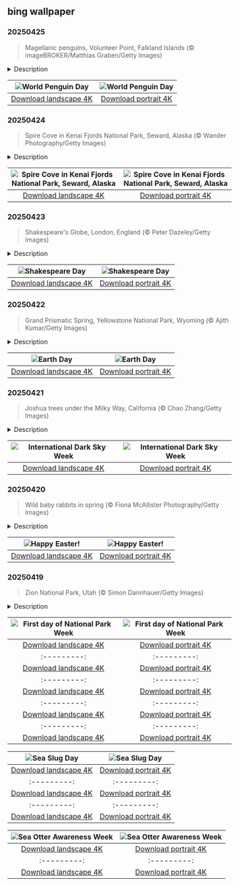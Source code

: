 ## bing wallpaper

### 20250425

> Magellanic penguins, Volunteer Point, Falkland Islands (© imageBROKER/Matthias Graben/Getty Images)

<details>
<summary>Description</summary>

> Cute, clumsy, and completely captivating, penguins steal the show today. World Penguin Day is all about celebrating these flightless birds while raising awareness about their habitats. This day originated at McMurdo Station, an American research center on Ross Island in Antarctica, where scientists observed Adélie penguins starting their yearly migration around this time. Inspired by this natural event, the observance was created to shed light on penguins' role in the ecosystem, the threats they face, and the urgency of protecting their habitats.
> 
> Among the many remarkable species of penguins are Magellanic penguins, featured in today's image. A species native to South America's coastal regions, these birds breed along Patagonia's shores in Argentina, Chile, and the Falkland Islands. Named after Portuguese explorer Ferdinand Magellan, these medium-sized penguins were first documented in 1520. They can grow up to 30 inches tall and weigh around 15 pounds. Skilled hunters, they thrive on a diet of small fish, squid, and krill, efficiently filtering seawater with their specialized salt-excreting glands. With the abundant marine life along South America's Atlantic coast, they have a reliable food source. While these flightless creatures may not soar in the skies, they certainly capture hearts.
> 
> 

</details>

| ![World Penguin Day](https://cn.bing.com/th?id=OHR.MagellanicPenguin_EN-US3332048594_UHD.jpg&pid=hp&w=400&h=224&rs=1&c=4) | ![World Penguin Day](https://cn.bing.com/th?id=OHR.MagellanicPenguin_EN-US3332048594_1080x1920.jpg&pid=hp&w=155&h=315&rs=1&c=4) |
|:---------:|:---------:|
| [Download landscape 4K](https://cn.bing.com/th?id=OHR.MagellanicPenguin_EN-US3332048594_UHD.jpg) | [Download portrait 4K](https://cn.bing.com/th?id=OHR.MagellanicPenguin_EN-US3332048594_1080x1920.jpg) |

### 20250424

> Spire Cove in Kenai Fjords National Park, Seward, Alaska (© Wander Photography/Getty Images)

<details>
<summary>Description</summary>

> As National Park Week rolls on, let's turn our attention to Kenai Fjords National Park, a gem on Alaska's Kenai Peninsula. Stretching over 1,000 square miles, this landscape features fjords, river valleys, and alpine landscapes. More than half of the terrain is blanketed in ice. Throughout the 20th century, the park's glaciers have receded, uncovering new land for plant and animal life to take root. From ancient Sitka spruces to delicate fireweed shoots and moss carpeting the forest floor, plant life in Kenai Fjords flourishes. The park is also home to diverse terrestrial and marine mammals, including timber wolves, porcupines, Canadian lynxes, and cetaceans like orcas and fin whales. It also hosts a variety of birds, such as bald eagles and Peale's peregrine falcons.
> 
> Kenai Fjords isn't just about stunning landscapes and flourishing wilderness—it's also a place rich with human history. For thousands of years, Alaska Natives have called this region home, leaving behind traces of their lives in the land. Within the national park, the past still lingers—from the camps left by Alaska Native Sugpiaq people once scattered along the coastline to the remnants of old mining camps in Nuka Bay.
> 
> 

</details>

| ![Spire Cove in Kenai Fjords National Park, Seward, Alaska](https://cn.bing.com/th?id=OHR.KenaiSpires_EN-US3294247007_UHD.jpg&pid=hp&w=400&h=224&rs=1&c=4) | ![Spire Cove in Kenai Fjords National Park, Seward, Alaska](https://cn.bing.com/th?id=OHR.KenaiSpires_EN-US3294247007_1080x1920.jpg&pid=hp&w=155&h=315&rs=1&c=4) |
|:---------:|:---------:|
| [Download landscape 4K](https://cn.bing.com/th?id=OHR.KenaiSpires_EN-US3294247007_UHD.jpg) | [Download portrait 4K](https://cn.bing.com/th?id=OHR.KenaiSpires_EN-US3294247007_1080x1920.jpg) |

### 20250423

> Shakespeare's Globe, London, England (© Peter Dazeley/Getty Images)

<details>
<summary>Description</summary>

> 'All the world's a stage ...' and only a few have shaped that stage like William Shakespeare. Every April 23, we celebrate Shakespeare Day, honoring one of England's greatest playwrights and poets. This date is special as it marks both his birth and death. Born in 1564, Shakespeare revolutionized English literature with unforgettable works like 'Hamlet,' 'Macbeth,' and 'Romeo and Juliet.' Four centuries after his death, his influence remains undeniable—his stories continue to captivate, challenge, and inspire.
> 
> With today's image, we can step inside Shakespeare's Globe in London, a faithful reconstruction of the original 1599 theater where the Bard's plays once thrilled Elizabethan audiences. The original Globe, built by Shakespeare's acting company, the Lord Chamberlain's Men, was destroyed by fire in 1613 when a cannon misfired during a performance of 'Henry VIII.' With an open-air stage, wooden benches, and a standing 'groundlings' area, the modern Globe is as close as one can get to experiencing Shakespeare's plays as his audience did.
> 
> 

</details>

| ![Shakespeare Day](https://cn.bing.com/th?id=OHR.GlobeTheatre_EN-US3262022178_UHD.jpg&pid=hp&w=400&h=224&rs=1&c=4) | ![Shakespeare Day](https://cn.bing.com/th?id=OHR.GlobeTheatre_EN-US3262022178_1080x1920.jpg&pid=hp&w=155&h=315&rs=1&c=4) |
|:---------:|:---------:|
| [Download landscape 4K](https://cn.bing.com/th?id=OHR.GlobeTheatre_EN-US3262022178_UHD.jpg) | [Download portrait 4K](https://cn.bing.com/th?id=OHR.GlobeTheatre_EN-US3262022178_1080x1920.jpg) |

### 20250422

> Grand Prismatic Spring, Yellowstone National Park, Wyoming (© Ajith Kumar/Getty Images)

<details>
<summary>Description</summary>

> On Earth Day, let's journey to one of nature's most stunning displays of geothermal power—Grand Prismatic Spring in Yellowstone National Park, Wyoming. The largest hot spring in the US, it spans 370 feet across and reaches temperatures of 160°F. This geothermal marvel is fueled by the immense heat of the massive Yellowstone volcano beneath the surface. Its vivid rings of blue, green, yellow, and orange are created by heat-loving microorganisms—called thermophiles—that thrive in the mineral-rich waters.
> 
> Yellowstone's geothermal activity not only fuels its geysers and hot springs, but also demonstrates a model for sustainable energy. Unlike fossil fuels, geothermal energy provides a continuous and renewable energy source. As we celebrate Earth Day, the theme 'Our Power, Our Planet' highlights the need for cleaner energy solutions. Yellowstone National Park's geothermal forces showcase Earth's untapped potential—one that could help reduce carbon emissions and combat climate change. The Grand Prismatic Spring serves as a reminder that our planet holds immense power. The challenge is using it wisely for a sustainable future.
> 
> 

</details>

| ![Earth Day](https://cn.bing.com/th?id=OHR.YellowstoneSpring_EN-US2710865870_UHD.jpg&pid=hp&w=400&h=224&rs=1&c=4) | ![Earth Day](https://cn.bing.com/th?id=OHR.YellowstoneSpring_EN-US2710865870_1080x1920.jpg&pid=hp&w=155&h=315&rs=1&c=4) |
|:---------:|:---------:|
| [Download landscape 4K](https://cn.bing.com/th?id=OHR.YellowstoneSpring_EN-US2710865870_UHD.jpg) | [Download portrait 4K](https://cn.bing.com/th?id=OHR.YellowstoneSpring_EN-US2710865870_1080x1920.jpg) |

### 20250421

> Joshua trees under the Milky Way, California (© Chao Zhang/Getty Images)

<details>
<summary>Description</summary>

> Imagine standing under a sky so dark that the Milky Way stretches across it like a luminous ribbon. This is the experience that International Dark Sky Week aims to bring back. Every April, during the week of the new moon (this year from April 21 to 27), we are invited to turn off our lights and gaze at the stars. The event was initiated by Jennifer Barlow, a high school student in 2003, to combat light pollution. One of the best places to experience the night sky's beauty is Joshua Tree National Park in southeastern California, an International Dark Sky Park. Here, the absence of artificial light allows visitors to see the stars as our ancestors once did. Did you know that light pollution prevents us from seeing most of the stars in the Milky Way? By reducing it, we can reconnect with the universe's beauty and wonder.
> 
> 
> 
> 

</details>

| ![International Dark Sky Week](https://cn.bing.com/th?id=OHR.JoshuaStars_EN-US2563220033_UHD.jpg&pid=hp&w=400&h=224&rs=1&c=4) | ![International Dark Sky Week](https://cn.bing.com/th?id=OHR.JoshuaStars_EN-US2563220033_1080x1920.jpg&pid=hp&w=155&h=315&rs=1&c=4) |
|:---------:|:---------:|
| [Download landscape 4K](https://cn.bing.com/th?id=OHR.JoshuaStars_EN-US2563220033_UHD.jpg) | [Download portrait 4K](https://cn.bing.com/th?id=OHR.JoshuaStars_EN-US2563220033_1080x1920.jpg) |

### 20250420

> Wild baby rabbits in spring (© Fiona McAllister Photography/Getty Images)

<details>
<summary>Description</summary>

> Today is a special day for billions of Christians worldwide—a time of renewal, celebration, and traditions. Easter, also called Pascha or Resurrection Sunday, commemorates the resurrection of Jesus Christ as described in the New Testament. It's also a time for festive traditions, from sunrise services to Easter egg hunts and, of course, the beloved Easter Bunny.
> 
> The origins of the Easter Bunny are unclear, but historians believe German settlers introduced the tradition to America in the 1700s. In German folklore, an egg-laying hare called 'Osterhase' visited children and left behind decorated eggs representing good fortune and new beginnings. Over time, this tradition evolved into Easter baskets filled with chocolates, jellybeans, and marshmallows. Whether you're enjoying a festive feast, decorating eggs, or simply soaking in the beauty of spring, may your Easter be filled with joy and love!
> 
> 

</details>

| ![Happy Easter!](https://cn.bing.com/th?id=OHR.BunnyLove_EN-US2535495337_UHD.jpg&pid=hp&w=400&h=224&rs=1&c=4) | ![Happy Easter!](https://cn.bing.com/th?id=OHR.BunnyLove_EN-US2535495337_1080x1920.jpg&pid=hp&w=155&h=315&rs=1&c=4) |
|:---------:|:---------:|
| [Download landscape 4K](https://cn.bing.com/th?id=OHR.BunnyLove_EN-US2535495337_UHD.jpg) | [Download portrait 4K](https://cn.bing.com/th?id=OHR.BunnyLove_EN-US2535495337_1080x1920.jpg) |

### 20250419

> Zion National Park, Utah (© Simon Dannhauer/Getty Images)

<details>
<summary>Description</summary>

> Get your hiking boots on—it's National Park Week! This nine-day-long event encourages people to explore and appreciate the natural beauty and cultural heritage of our national parks. It's an excellent time to learn about these protected areas, participate in preservation efforts, and enjoy their scenic views. You can join in by visiting a national park, sharing information about these natural treasures, and appreciating the vital role they play in our country's heritage.
> 
> Zion National Park—seen in today's image—is a great place to start. Located in southwestern Utah, the park's 232 square miles are adorned with stunning sandstone cliffs and narrow slot canyons. Zion's plant and animal life are diverse and include nearly 300 bird species and 19 species of bats.
> 
> 

</details>

| ![First day of National Park Week](https://cn.bing.com/th?id=OHR.ZionValley_EN-US2520458606_UHD.jpg&pid=hp&w=400&h=224&rs=1&c=4) | ![First day of National Park Week](https://cn.bing.com/th?id=OHR.ZionValley_EN-US2520458606_1080x1920.jpg&pid=hp&w=155&h=315&rs=1&c=4) |
|:---------:|:---------:|
| [Download landscape 4K](https://cn.bing.com/th?id=OHR.ZionValley_EN-US2520458606_UHD.jpg) | [Download portrait 4K](https://cn.bing.com/th?id=OHR.ZionValley_EN-US2520458606_1080x1920.jpg) |bing.com/th?id=OHR.ThailandPagodas_EN-US8039751329_1080x1920.jpg) |75629_UHD.jpg&pid=hp&w=400&h=224&rs=1&c=4) | ![International Day of Human Space Flight](https://cn.bing.com/th?id=OHR.SpaceFlight_EN-US8143075629_1080x1920.jpg&pid=hp&w=155&h=315&rs=1&c=4) |
|:---------:|:---------:|
| [Download landscape 4K](https://cn.bing.com/th?id=OHR.SpaceFlight_EN-US8143075629_UHD.jpg) | [Download portrait 4K](https://cn.bing.com/th?id=OHR.SpaceFlight_EN-US8143075629_1080x1920.jpg) |l_EN-US8114977846_1080x1920.jpg&pid=hp&w=155&h=315&rs=1&c=4) |
|:---------:|:---------:|
| [Download landscape 4K](https://cn.bing.com/th?id=OHR.TulipsWindmill_EN-US8114977846_UHD.jpg) | [Download portrait 4K](https://cn.bing.com/th?id=OHR.TulipsWindmill_EN-US8114977846_1080x1920.jpg) |8078019606_UHD.jpg) | [Download portrait 4K](https://cn.bing.com/th?id=OHR.LittleFoxes_EN-US8078019606_1080x1920.jpg) |l Cave, Algarve, Portugal](https://cn.bing.com/th?id=OHR.LagoaPortugal_EN-US2211601955_1080x1920.jpg&pid=hp&w=155&h=315&rs=1&c=4) |
|:---------:|:---------:|
| [Download landscape 4K](https://cn.bing.com/th?id=OHR.LagoaPortugal_EN-US2211601955_UHD.jpg) | [Download portrait 4K](https://cn.bing.com/th?id=OHR.LagoaPortugal_EN-US2211601955_1080x1920.jpg) |CarrizoBloom_EN-US2504669059_UHD.jpg) | [Download portrait 4K](https://cn.bing.com/th?id=OHR.CarrizoBloom_EN-US2504669059_1080x1920.jpg) |20.jpg) |e 4K](https://cn.bing.com/th?id=OHR.CoralTurtle_EN-US6100263163_UHD.jpg) | [Download portrait 4K](https://cn.bing.com/th?id=OHR.CoralTurtle_EN-US6100263163_1080x1920.jpg) |as_EN-US6430903741_UHD.jpg) | [Download portrait 4K](https://cn.bing.com/th?id=OHR.Calacas_EN-US6430903741_1080x1920.jpg) |.com/th?id=OHR.SealRiver_EN-US6267835630_1080x1920.jpg&pid=hp&w=155&h=315&rs=1&c=4) |
|:---------:|:---------:|
| [Download landscape 4K](https://cn.bing.com/th?id=OHR.SealRiver_EN-US6267835630_UHD.jpg) | [Download portrait 4K](https://cn.bing.com/th?id=OHR.SealRiver_EN-US6267835630_1080x1920.jpg) |e a more fitting name. Someone call Terry.
> 
> 

</details>

| ![Sea Slug Day](https://cn.bing.com/th?id=OHR.SeaAngel_EN-US5531672696_UHD.jpg&pid=hp&w=400&h=224&rs=1&c=4) | ![Sea Slug Day](https://cn.bing.com/th?id=OHR.SeaAngel_EN-US5531672696_1080x1920.jpg&pid=hp&w=155&h=315&rs=1&c=4) |
|:---------:|:---------:|
| [Download landscape 4K](https://cn.bing.com/th?id=OHR.SeaAngel_EN-US5531672696_UHD.jpg) | [Download portrait 4K](https://cn.bing.com/th?id=OHR.SeaAngel_EN-US5531672696_1080x1920.jpg) |OHR.DarkSkyAcadia_EN-US6966527964_1080x1920.jpg) |.bing.com/th?id=OHR.GoldenJellyfish_EN-US6743816471_1080x1920.jpg&pid=hp&w=155&h=315&rs=1&c=4) |
|:---------:|:---------:|
| [Download landscape 4K](https://cn.bing.com/th?id=OHR.GoldenJellyfish_EN-US6743816471_UHD.jpg) | [Download portrait 4K](https://cn.bing.com/th?id=OHR.GoldenJellyfish_EN-US6743816471_1080x1920.jpg) |ng.com/th?id=OHR.LastDollarRoad_EN-US7923638318_UHD.jpg&pid=hp&w=400&h=224&rs=1&c=4) | ![First day of autumn](https://cn.bing.com/th?id=OHR.LastDollarRoad_EN-US7923638318_1080x1920.jpg&pid=hp&w=155&h=315&rs=1&c=4) |
|:---------:|:---------:|
| [Download landscape 4K](https://cn.bing.com/th?id=OHR.LastDollarRoad_EN-US7923638318_UHD.jpg) | [Download portrait 4K](https://cn.bing.com/th?id=OHR.LastDollarRoad_EN-US7923638318_1080x1920.jpg) |ppers who hunted otters to near extinction before they were protected by law. Although sea otter populations have rebounded, they are still considered endangered. Otters live along the Pacific Coast of North America, from California up to Alaska. Although they can walk on land, they almost never find the need or desire to, even when it's nap time. When they're ready for a snooze, they'll raft up, wrap themselves in a strand of kelp to keep them from drifting away, and recline on the world's biggest waterbed.

</details>

| ![Sea Otter Awareness Week](https://cn.bing.com/th?id=OHR.SitkaOtters_EN-US7714053956_UHD.jpg&pid=hp&w=400&h=224&rs=1&c=4) | ![Sea Otter Awareness Week](https://cn.bing.com/th?id=OHR.SitkaOtters_EN-US7714053956_1080x1920.jpg&pid=hp&w=155&h=315&rs=1&c=4) |
|:---------:|:---------:|
| [Download landscape 4K](https://cn.bing.com/th?id=OHR.SitkaOtters_EN-US7714053956_UHD.jpg) | [Download portrait 4K](https://cn.bing.com/th?id=OHR.SitkaOtters_EN-US7714053956_1080x1920.jpg) |oo_EN-US7569665443_UHD.jpg&pid=hp&w=400&h=224&rs=1&c=4) | ![World Bamboo Day](https://cn.bing.com/th?id=OHR.ArashiyamaBamboo_EN-US7569665443_1080x1920.jpg&pid=hp&w=155&h=315&rs=1&c=4) |
|:---------:|:---------:|
| [Download landscape 4K](https://cn.bing.com/th?id=OHR.ArashiyamaBamboo_EN-US7569665443_UHD.jpg) | [Download portrait 4K](https://cn.bing.com/th?id=OHR.ArashiyamaBamboo_EN-US7569665443_1080x1920.jpg) |